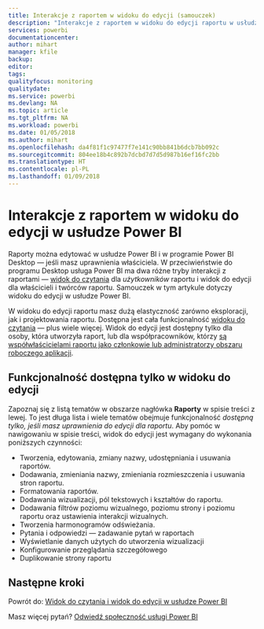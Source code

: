 ```yaml
---
title: Interakcje z raportem w widoku do edycji (samouczek)
description: "Interakcje z raportem w widoku do edycji raportu w usłudze Power BI"
services: powerbi
documentationcenter: 
author: mihart
manager: kfile
backup: 
editor: 
tags: 
qualityfocus: monitoring
qualitydate: 
ms.service: powerbi
ms.devlang: NA
ms.topic: article
ms.tgt_pltfrm: NA
ms.workload: powerbi
ms.date: 01/05/2018
ms.author: mihart
ms.openlocfilehash: da4f81f1c97477f7e141c90bb841b6dcb7bb092c
ms.sourcegitcommit: 804ee18b4c892b7dcbd7d7d5d987b16ef16fc2bb
ms.translationtype: HT
ms.contentlocale: pl-PL
ms.lasthandoff: 01/09/2018
---
```

# <a name="interact-with-a-report-in-editing-view-in-power-bi-service"></a>Interakcje z raportem w widoku do edycji w usłudze Power BI
Raporty można edytować w usłudze Power BI i w programie Power BI Desktop — jeśli masz uprawnienia właściciela. W przeciwieństwie do programu Desktop usługa Power BI ma dwa różne tryby interakcji z raportami — [widok do czytania](service-reading-view-and-editing-view.md) dla *użytkowników* raportu i widok do edycji dla właścicieli i twórców raportu. Samouczek w tym artykule dotyczy widoku do edycji w usłudze Power BI. 

W widoku do edycji raportu masz dużą elastyczność zarówno eksploracji, jak i projektowania raportu. Dostępna jest cała funkcjonalność [widoku do czytania](service-reading-view-and-editing-view.md) — plus wiele więcej. Widok do edycji jest dostępny tylko dla osoby, która utworzyła raport, lub dla współpracowników, którzy [są współwłaścicielami raportu jako członkowie lub administratorzy obszaru roboczego aplikacji](service-create-distribute-apps.md).

## <a name="functionality-only-available-in-editing-view"></a>Funkcjonalność dostępna tylko w widoku do edycji
Zapoznaj się z listą tematów w obszarze nagłówka **Raporty** w spisie treści z lewej. To jest długa lista i wiele tematów obejmuje funkcjonalność *dostępną tylko, jeśli masz uprawnienia do edycji dla raportu*.  Aby pomóc w nawigowaniu w spisie treści, widok do edycji jest wymagany do wykonania poniższych czynności:

* Tworzenia, edytowania, zmiany nazwy, udostępniania i usuwania raportów.
* Dodawania, zmieniania nazwy, zmieniania rozmieszczenia i usuwania stron raportu.
* Formatowania raportów.
* Dodawania wizualizacji, pól tekstowych i kształtów do raportu.
* Dodawania filtrów poziomu wizualnego, poziomu strony i poziomu raportu oraz ustawienia interakcji wizualnych.
* Tworzenia harmonogramów odświeżania.
* Pytania i odpowiedzi — zadawanie pytań w raportach
* Wyświetlanie danych użytych do utworzenia wizualizacji 
* Konfigurowanie przeglądania szczegółowego
* Duplikowanie strony raportu


## <a name="next-steps"></a>Następne kroki
Powrót do: [Widok do czytania i widok do edycji w usłudze Power BI](service-reading-view-and-editing-view.md)

Masz więcej pytań? [Odwiedź społeczność usługi Power BI](http://community.powerbi.com/)

